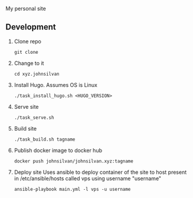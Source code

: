 My personal site

## Development

1. Clone repo
    ```
    git clone 
    ```
1. Change to it
    ```
    cd xyz.johnsilvan
    ```
1. Install Hugo. Assumes OS is Linux
    ```
    ./task_install_hugo.sh <HUGO_VERSION>
    ```
1. Serve site
    ```
    ./task_serve.sh
    ```
1. Build site
    ```
    ./task_build.sh tagname
    ```
1. Publish docker image to docker hub
    ```
    docker push johnsilvan/johnsilvan.xyz:tagname
    ```
1. Deploy site
    Uses ansible to deploy container of the site to host present in /etc/ansible/hosts called vps using username "username"
    ```
    ansible-playbook main.yml -l vps -u username
    ```
    
